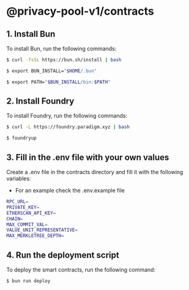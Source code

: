 # @privacy-pool-v1/contracts

## 1. Install Bun
To install Bun, run the following commands:
```bash
$ curl -fsSL https://bun.sh/install | bash 
```
```bash
$ export BUN_INSTALL="$HOME/.bun" 
```
```bash
$ export PATH="$BUN_INSTALL/bin:$PATH"
```
## 2. Install Foundry
To install Foundry, run the following commands:
```bash
$ curl -L https://foundry.paradigm.xyz | bash
```
```bash
$ foundryup
```
## 3. Fill in the .env file with your own values
Create a .env file in the contracts directory and fill it with the following variables:
- For an example check the .env.example file
```bash
RPC_URL=
PRIVATE_KEY=
ETHERSCAN_API_KEY=
CHAIN=
MAX_COMMIT_VAL=
VALUE_UNIT_REPRESENTATIVE=
MAX_MERKLETREE_DEPTH=
```
## 4. Run the deployment script
To deploy the smart contracts, run the following command:
```bash
$ bun run deploy
```